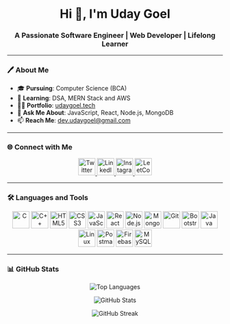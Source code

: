 <h1 align="center">Hi 👋, I'm Uday Goel</h1>
<h3 align="center">A Passionate Software Engineer | Web Developer | Lifelong Learner</h3>

---

### 🖊️ **About Me**

- 🎓 **Pursuing**: Computer Science (BCA)
- 🌱 **Learning**: DSA, MERN Stack and AWS
- 👨‍💻 **Portfolio**: [udaygoel.tech](https://udaygoel.tech/)
- 💬 **Ask Me About**: JavaScript, React, Node.js, MongoDB
- 📫 **Reach Me**: dev.udaygoel@gmail.com

---

### 🌐 **Connect with Me**

<p align="center">
  <a href="https://twitter.com/udayxgoel" target="_blank">
    <img src="https://upload.wikimedia.org/wikipedia/commons/thumb/6/6f/Logo_of_Twitter.svg/1245px-Logo_of_Twitter.svg.png" alt="Twitter" width="40" height="40" />
  </a>
  <a href="https://linkedin.com/in/udayxgoel" target="_blank">
    <img src="https://cdn.jsdelivr.net/gh/devicons/devicon/icons/linkedin/linkedin-original.svg" alt="LinkedIn" width="40" height="40" />
  </a>
  <a href="https://instagram.com/udayxgoel" target="_blank">
    <img src="https://upload.wikimedia.org/wikipedia/commons/e/e7/Instagram_logo_2016.svg" alt="Instagram" width="40" height="40" />
  </a>
  <a href="https://www.leetcode.com/udayxgoel" target="_blank">
    <img src="https://upload.wikimedia.org/wikipedia/commons/1/19/LeetCode_logo_black.png" alt="LeetCode" width="40" height="40" />
  </a>
</p>

---

### 🛠️ **Languages and Tools**

<p align="center">
  <img src="https://cdn.jsdelivr.net/gh/devicons/devicon/icons/c/c-original.svg" alt="C" width="40" height="40" />
  <img src="https://cdn.jsdelivr.net/gh/devicons/devicon/icons/cplusplus/cplusplus-original.svg" alt="C++" width="40" height="40" />
  <img src="https://cdn.jsdelivr.net/gh/devicons/devicon/icons/html5/html5-original.svg" alt="HTML5" width="40" height="40" />
  <img src="https://cdn.jsdelivr.net/gh/devicons/devicon/icons/css3/css3-original.svg" alt="CSS3" width="40" height="40" />
  <img src="https://cdn.jsdelivr.net/gh/devicons/devicon/icons/javascript/javascript-original.svg" alt="JavaScript" width="40" height="40" />
  <img src="https://cdn.jsdelivr.net/gh/devicons/devicon/icons/react/react-original.svg" alt="React" width="40" height="40" />
  <img src="https://cdn.jsdelivr.net/gh/devicons/devicon/icons/nodejs/nodejs-original.svg" alt="Node.js" width="40" height="40" />
  <img src="https://cdn.jsdelivr.net/gh/devicons/devicon/icons/mongodb/mongodb-original.svg" alt="MongoDB" width="40" height="40" />
  <img src="https://cdn.jsdelivr.net/gh/devicons/devicon/icons/git/git-original.svg" alt="Git" width="40" height="40" />
  <img src="https://cdn.jsdelivr.net/gh/devicons/devicon/icons/bootstrap/bootstrap-original.svg" alt="Bootstrap" width="40" height="40" />
  <img src="https://cdn.jsdelivr.net/gh/devicons/devicon/icons/java/java-original.svg" alt="Java" width="40" height="40" />
  <img src="https://cdn.jsdelivr.net/gh/devicons/devicon/icons/linux/linux-original.svg" alt="Linux" width="40" height="40" />
  <img src="https://cdn.jsdelivr.net/gh/devicons/devicon/icons/postman/postman-original.svg" alt="Postman" width="40" height="40" />
  <img src="https://cdn.jsdelivr.net/gh/devicons/devicon/icons/firebase/firebase-plain.svg" alt="Firebase" width="40" height="40" />
  <img src="https://cdn.jsdelivr.net/gh/devicons/devicon/icons/mysql/mysql-original.svg" alt="MySQL" width="40" height="40" />
</p>

---

### 📊 **GitHub Stats**

<p align="center">
  <img src="https://github-readme-stats.vercel.app/api/top-langs?username=udayxgoel&show_icons=true&locale=en&layout=compact" alt="Top Languages" />
</p>
<p align="center">
  <img src="https://github-readme-stats.vercel.app/api?username=udayxgoel&show_icons=true&locale=en" alt="GitHub Stats" />
</p>
<p align="center">
  <img src="https://streak-stats.demolab.com?user=udayxgoel&theme=default" alt="GitHub Streak" />
</p>

